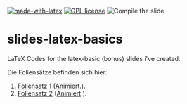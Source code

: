 [![made-with-latex](https://img.shields.io/badge/Made%20with-LaTeX-1f425f.svg)](https://www.latex-project.org/) [![GPL license](https://img.shields.io/badge/License-GPL-blue.svg)](http://perso.crans.org/besson/LICENSE.html) ![Compile the slide](https://github.com/EagleoutIce/slides-latex-basics/workflows/Compile%20the%20slide/badge.svg)

# slides-latex-basics
LaTeX Codes for the latex-basic (bonus) slides i've created.

Die Foliensätze befinden sich hier:

1. [Foliensatz 1](https://media.githubusercontent.com/media/EagleoutIce/slides-latex-basics/gh-pages/latex_folien.pdf) ([Animiert](https://media.githubusercontent.com/media/EagleoutIce/slides-latex-basics/gh-pages/anim_latex_folien.pdf).).
2. [Foliensatz 2](https://media.githubusercontent.com/media/EagleoutIce/slides-latex-basics/gh-pages/latex_2_folien.pdf) ([Animiert](https://media.githubusercontent.com/media/EagleoutIce/slides-latex-basics/gh-pages/anim_latex_2_folien.pdf).).
